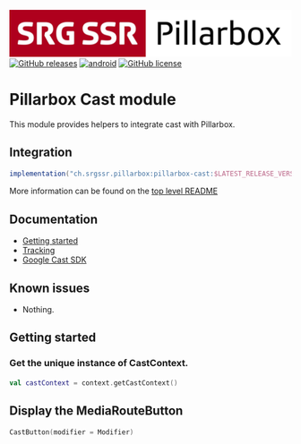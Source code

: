[![Pillarbox logo](https://github.com/SRGSSR/pillarbox-apple/blob/main/docs/README-images/logo.jpg)](https://github.com/SRGSSR/pillarbox-android)
[![GitHub releases](https://img.shields.io/github/v/release/SRGSSR/pillarbox-android)](https://github.com/SRGSSR/pillarbox-android/releases)
[![android](https://img.shields.io/badge/android-21+-green)](https://github.com/SRGSSR/pillarbox-android)
[![GitHub license](https://img.shields.io/github/license/SRGSSR/pillarbox-android)](https://github.com/SRGSSR/pillarbox-android/blob/main/LICENSE)

# Pillarbox Cast module

This module provides helpers to integrate cast with Pillarbox.

## Integration

```gradle
implementation("ch.srgssr.pillarbox:pillarbox-cast:$LATEST_RELEASE_VERSION")
```

More information can be found on the [top level README](../docs/README.md)

## Documentation
- [Getting started](#getting-started)
- [Tracking](./MediaItemTracking.md)
- [Google Cast SDK](https://developers.google.com/cast/docs/android_sender)
## Known issues
- Nothing.

## Getting started

### Get the unique instance of CastContext.

```kotlin
val castContext = context.getCastContext()
```
## Display the MediaRouteButton

```kotlin
CastButton(modifier = Modifier)
```
